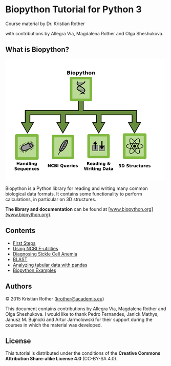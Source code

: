 
# Biopython Tutorial for Python 3

Course material by Dr. Kristian Rother

with contributions by Allegra Via, Magdalena Rother and Olga Sheshukova.


## What is Biopython?

![Biopython Overview](overview.png)

Biopython is a Python library for reading and writing many common biological data formats. It contains some functionality to perform calculations, in particular on 3D structures.

**The library and documentation** can be found at [www.biopython.org](www.biopython.org).

## Contents

* [First Steps](first_steps.md)
* [Using NCBI E-utilities](ncbi_eutils.md)
* [Diagnosing Sickle Cell Anemia](sicklecell.md)
* [BLAST](BLAST.md)
* [Analyzing tabular data with pandas](pandas.md)
* [Biopython Examples](biopython_ref.md)

## Authors

© 2015 Kristian Rother (krother@academis.eu)

This document contains contributions by Allegra Via, Magdalena Rother and Olga Sheshukova.
I would like to thank Pedro Fernandes, Janick Mathys, Janusz M. Bujnicki and Artur Jarmolowski for their support during the courses in which the material was developed.

## License

This tutorial is distributed under the conditions of the **Creative Commons Attribution Share-alike License 4.0** (CC-BY-SA 4.0).
